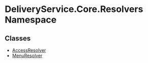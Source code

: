 # DeliveryService.Core.Resolvers Namespace

## Classes 

- [AccessResolver](AccessResolver.md)
- [MenuResolver](MenuResolver.md)
